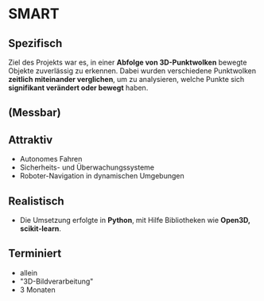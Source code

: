 # SMART 
## Spezifisch 
Ziel des Projekts war es, in einer **Abfolge von 3D-Punktwolken** bewegte Objekte zuverlässig zu erkennen. 
Dabei wurden verschiedene Punktwolken **zeitlich miteinander verglichen**, um zu analysieren, welche Punkte sich **signifikant verändert oder bewegt** haben. 

## (Messbar) 


## Attraktiv 
- Autonomes Fahren 
- Sicherheits- und Überwachungssysteme 
- Roboter-Navigation in dynamischen Umgebungen 

## Realistisch 
- Die Umsetzung erfolgte in **Python**, mit Hilfe Bibliotheken wie **Open3D, scikit-learn**. 

## Terminiert 
- allein 
- "3D-Bildverarbeitung" 
- 3 Monaten 

